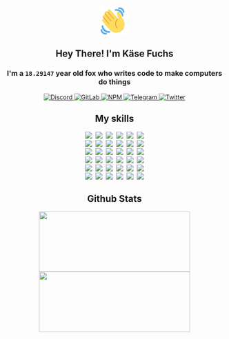<div><p align=center><img src=./resources/images/wave.gif width=64px height=64px></p><h2 align=center>Hey There! I'm Käse Fuchs</h2><h3 align=center>I'm a <code>18.29147</code> year old fox who writes code to make computers do things</h3><p align=center><a href=https://discord.com/users/507526681125322772><img alt=Discord src="https://img.shields.io/badge/Discord-5865F2?logo=discord&logoColor=white&style=flat-square#bac316ff490ceae7990f04a60615cde9"> </a><a href=https://gitlab.com/kasefuchs><img alt=GitLab src="https://img.shields.io/badge/GitLab-330F63?logo=gitlab&logoColor=white&style=flat-square#bac316ff490ceae7990f04a60615cde9"> </a><a href=https://npmjs.com/~kasefuchs><img alt=NPM src="https://img.shields.io/badge/NPM-CB3837?logo=npm&logoColor=white&style=flat-square#bac316ff490ceae7990f04a60615cde9"> </a><a href=https://t.me/kasefuchs><img alt=Telegram src="https://img.shields.io/badge/Telegram-2CA5E0?logo=telegram&logoColor=white&style=flat-square#bac316ff490ceae7990f04a60615cde9"> </a><a href=https://twitter.com/kasefuchs><img alt=Twitter src="https://img.shields.io/badge/Twitter-1DA1F2?logo=twitter&logoColor=white&style=flat-square#bac316ff490ceae7990f04a60615cde9"></a></p><h2 align=center>My skills</h2><p align=center><a href=https://aws.amazon.com/ ><picture><source srcset="https://skillicons.dev/icons?i=aws&theme=dark#bac316ff490ceae7990f04a60615cde9" media="(prefers-color-scheme: dark)"><source srcset="https://skillicons.dev/icons?i=aws&theme=light#bac316ff490ceae7990f04a60615cde9" media="(prefers-color-scheme: light), (prefers-color-scheme: no-preference)"><img src="https://skillicons.dev/icons?i=aws&theme=light#bac316ff490ceae7990f04a60615cde9"></picture></a>&nbsp;&nbsp;<a href=https://en.wikipedia.org/wiki/Bash_(Unix_shell)><picture><source srcset="https://skillicons.dev/icons?i=bash&theme=dark#bac316ff490ceae7990f04a60615cde9" media="(prefers-color-scheme: dark)"><source srcset="https://skillicons.dev/icons?i=bash&theme=light#bac316ff490ceae7990f04a60615cde9" media="(prefers-color-scheme: light), (prefers-color-scheme: no-preference)"><img src="https://skillicons.dev/icons?i=bash&theme=light#bac316ff490ceae7990f04a60615cde9"></picture></a>&nbsp;&nbsp;<a href=https://discord.com/developers/docs><picture><source srcset="https://skillicons.dev/icons?i=bots&theme=dark#bac316ff490ceae7990f04a60615cde9" media="(prefers-color-scheme: dark)"><source srcset="https://skillicons.dev/icons?i=bots&theme=light#bac316ff490ceae7990f04a60615cde9" media="(prefers-color-scheme: light), (prefers-color-scheme: no-preference)"><img src="https://skillicons.dev/icons?i=bots&theme=light#bac316ff490ceae7990f04a60615cde9"></picture></a>&nbsp;&nbsp;<a href=https://www.cloudflare.com/ ><picture><source srcset="https://skillicons.dev/icons?i=cloudflare&theme=dark#bac316ff490ceae7990f04a60615cde9" media="(prefers-color-scheme: dark)"><source srcset="https://skillicons.dev/icons?i=cloudflare&theme=light#bac316ff490ceae7990f04a60615cde9" media="(prefers-color-scheme: light), (prefers-color-scheme: no-preference)"><img src="https://skillicons.dev/icons?i=cloudflare&theme=light#bac316ff490ceae7990f04a60615cde9"></picture></a>&nbsp;&nbsp;<a href=https://en.wikipedia.org/wiki/CSS><picture><source srcset="https://skillicons.dev/icons?i=css&theme=dark#bac316ff490ceae7990f04a60615cde9" media="(prefers-color-scheme: dark)"><source srcset="https://skillicons.dev/icons?i=css&theme=light#bac316ff490ceae7990f04a60615cde9" media="(prefers-color-scheme: light), (prefers-color-scheme: no-preference)"><img src="https://skillicons.dev/icons?i=css&theme=light#bac316ff490ceae7990f04a60615cde9"></picture></a>&nbsp;&nbsp;<a href=https://www.docker.com/ ><picture><source srcset="https://skillicons.dev/icons?i=docker&theme=dark#bac316ff490ceae7990f04a60615cde9" media="(prefers-color-scheme: dark)"><source srcset="https://skillicons.dev/icons?i=docker&theme=light#bac316ff490ceae7990f04a60615cde9" media="(prefers-color-scheme: light), (prefers-color-scheme: no-preference)"><img src="https://skillicons.dev/icons?i=docker&theme=light#bac316ff490ceae7990f04a60615cde9"></picture></a><br><a href=https://www.electronjs.org/ ><picture><source srcset="https://skillicons.dev/icons?i=electron&theme=dark#bac316ff490ceae7990f04a60615cde9" media="(prefers-color-scheme: dark)"><source srcset="https://skillicons.dev/icons?i=electron&theme=light#bac316ff490ceae7990f04a60615cde9" media="(prefers-color-scheme: light), (prefers-color-scheme: no-preference)"><img src="https://skillicons.dev/icons?i=electron&theme=light#bac316ff490ceae7990f04a60615cde9"></picture></a>&nbsp;&nbsp;<a href=https://expressjs.com/ ><picture><source srcset="https://skillicons.dev/icons?i=express&theme=dark#bac316ff490ceae7990f04a60615cde9" media="(prefers-color-scheme: dark)"><source srcset="https://skillicons.dev/icons?i=express&theme=light#bac316ff490ceae7990f04a60615cde9" media="(prefers-color-scheme: light), (prefers-color-scheme: no-preference)"><img src="https://skillicons.dev/icons?i=express&theme=light#bac316ff490ceae7990f04a60615cde9"></picture></a>&nbsp;&nbsp;<a href=https://www.figma.com/ ><picture><source srcset="https://skillicons.dev/icons?i=figma&theme=dark#bac316ff490ceae7990f04a60615cde9" media="(prefers-color-scheme: dark)"><source srcset="https://skillicons.dev/icons?i=figma&theme=light#bac316ff490ceae7990f04a60615cde9" media="(prefers-color-scheme: light), (prefers-color-scheme: no-preference)"><img src="https://skillicons.dev/icons?i=figma&theme=light#bac316ff490ceae7990f04a60615cde9"></picture></a>&nbsp;&nbsp;<a href=https://firebase.google.com/ ><picture><source srcset="https://skillicons.dev/icons?i=firebase&theme=dark#bac316ff490ceae7990f04a60615cde9" media="(prefers-color-scheme: dark)"><source srcset="https://skillicons.dev/icons?i=firebase&theme=light#bac316ff490ceae7990f04a60615cde9" media="(prefers-color-scheme: light), (prefers-color-scheme: no-preference)"><img src="https://skillicons.dev/icons?i=firebase&theme=light#bac316ff490ceae7990f04a60615cde9"></picture></a>&nbsp;&nbsp;<a href=https://flask.palletsprojects.com/ ><picture><source srcset="https://skillicons.dev/icons?i=flask&theme=dark#bac316ff490ceae7990f04a60615cde9" media="(prefers-color-scheme: dark)"><source srcset="https://skillicons.dev/icons?i=flask&theme=light#bac316ff490ceae7990f04a60615cde9" media="(prefers-color-scheme: light), (prefers-color-scheme: no-preference)"><img src="https://skillicons.dev/icons?i=flask&theme=light#bac316ff490ceae7990f04a60615cde9"></picture></a>&nbsp;&nbsp;<a href=https://cloud.google.com/ ><picture><source srcset="https://skillicons.dev/icons?i=gcp&theme=dark#bac316ff490ceae7990f04a60615cde9" media="(prefers-color-scheme: dark)"><source srcset="https://skillicons.dev/icons?i=gcp&theme=light#bac316ff490ceae7990f04a60615cde9" media="(prefers-color-scheme: light), (prefers-color-scheme: no-preference)"><img src="https://skillicons.dev/icons?i=gcp&theme=light#bac316ff490ceae7990f04a60615cde9"></picture></a><br><a href=https://git-scm.com/ ><picture><source srcset="https://skillicons.dev/icons?i=git&theme=dark#bac316ff490ceae7990f04a60615cde9" media="(prefers-color-scheme: dark)"><source srcset="https://skillicons.dev/icons?i=git&theme=light#bac316ff490ceae7990f04a60615cde9" media="(prefers-color-scheme: light), (prefers-color-scheme: no-preference)"><img src="https://skillicons.dev/icons?i=git&theme=light#bac316ff490ceae7990f04a60615cde9"></picture></a>&nbsp;&nbsp;<a href=https://github.com/ ><picture><source srcset="https://skillicons.dev/icons?i=github&theme=dark#bac316ff490ceae7990f04a60615cde9" media="(prefers-color-scheme: dark)"><source srcset="https://skillicons.dev/icons?i=github&theme=light#bac316ff490ceae7990f04a60615cde9" media="(prefers-color-scheme: light), (prefers-color-scheme: no-preference)"><img src="https://skillicons.dev/icons?i=github&theme=light#bac316ff490ceae7990f04a60615cde9"></picture></a>&nbsp;&nbsp;<a href=https://gitlab.com/ ><picture><source srcset="https://skillicons.dev/icons?i=gitlab&theme=dark#bac316ff490ceae7990f04a60615cde9" media="(prefers-color-scheme: dark)"><source srcset="https://skillicons.dev/icons?i=gitlab&theme=light#bac316ff490ceae7990f04a60615cde9" media="(prefers-color-scheme: light), (prefers-color-scheme: no-preference)"><img src="https://skillicons.dev/icons?i=gitlab&theme=light#bac316ff490ceae7990f04a60615cde9"></picture></a>&nbsp;&nbsp;<a href=https://www.heroku.com/ ><picture><source srcset="https://skillicons.dev/icons?i=heroku&theme=dark#bac316ff490ceae7990f04a60615cde9" media="(prefers-color-scheme: dark)"><source srcset="https://skillicons.dev/icons?i=heroku&theme=light#bac316ff490ceae7990f04a60615cde9" media="(prefers-color-scheme: light), (prefers-color-scheme: no-preference)"><img src="https://skillicons.dev/icons?i=heroku&theme=light#bac316ff490ceae7990f04a60615cde9"></picture></a>&nbsp;&nbsp;<a href=https://en.wikipedia.org/wiki/HTML><picture><source srcset="https://skillicons.dev/icons?i=html&theme=dark#bac316ff490ceae7990f04a60615cde9" media="(prefers-color-scheme: dark)"><source srcset="https://skillicons.dev/icons?i=html&theme=light#bac316ff490ceae7990f04a60615cde9" media="(prefers-color-scheme: light), (prefers-color-scheme: no-preference)"><img src="https://skillicons.dev/icons?i=html&theme=light#bac316ff490ceae7990f04a60615cde9"></picture></a>&nbsp;&nbsp;<a href=https://en.wikipedia.org/wiki/JavaScript><picture><source srcset="https://skillicons.dev/icons?i=js&theme=dark#bac316ff490ceae7990f04a60615cde9" media="(prefers-color-scheme: dark)"><source srcset="https://skillicons.dev/icons?i=js&theme=light#bac316ff490ceae7990f04a60615cde9" media="(prefers-color-scheme: light), (prefers-color-scheme: no-preference)"><img src="https://skillicons.dev/icons?i=js&theme=light#bac316ff490ceae7990f04a60615cde9"></picture></a><br><a href=https://en.wikipedia.org/wiki/Linux><picture><source srcset="https://skillicons.dev/icons?i=linux&theme=dark#bac316ff490ceae7990f04a60615cde9" media="(prefers-color-scheme: dark)"><source srcset="https://skillicons.dev/icons?i=linux&theme=light#bac316ff490ceae7990f04a60615cde9" media="(prefers-color-scheme: light), (prefers-color-scheme: no-preference)"><img src="https://skillicons.dev/icons?i=linux&theme=light#bac316ff490ceae7990f04a60615cde9"></picture></a>&nbsp;&nbsp;<a href=https://mui.com/ ><picture><source srcset="https://skillicons.dev/icons?i=materialui&theme=dark#bac316ff490ceae7990f04a60615cde9" media="(prefers-color-scheme: dark)"><source srcset="https://skillicons.dev/icons?i=materialui&theme=light#bac316ff490ceae7990f04a60615cde9" media="(prefers-color-scheme: light), (prefers-color-scheme: no-preference)"><img src="https://skillicons.dev/icons?i=materialui&theme=light#bac316ff490ceae7990f04a60615cde9"></picture></a>&nbsp;&nbsp;<a href=https://en.wikipedia.org/wiki/Markdown><picture><source srcset="https://skillicons.dev/icons?i=md&theme=dark#bac316ff490ceae7990f04a60615cde9" media="(prefers-color-scheme: dark)"><source srcset="https://skillicons.dev/icons?i=md&theme=light#bac316ff490ceae7990f04a60615cde9" media="(prefers-color-scheme: light), (prefers-color-scheme: no-preference)"><img src="https://skillicons.dev/icons?i=md&theme=light#bac316ff490ceae7990f04a60615cde9"></picture></a>&nbsp;&nbsp;<a href=https://www.mongodb.com/ ><picture><source srcset="https://skillicons.dev/icons?i=mongodb&theme=dark#bac316ff490ceae7990f04a60615cde9" media="(prefers-color-scheme: dark)"><source srcset="https://skillicons.dev/icons?i=mongodb&theme=light#bac316ff490ceae7990f04a60615cde9" media="(prefers-color-scheme: light), (prefers-color-scheme: no-preference)"><img src="https://skillicons.dev/icons?i=mongodb&theme=light#bac316ff490ceae7990f04a60615cde9"></picture></a>&nbsp;&nbsp;<a href=https://www.mysql.com/ ><picture><source srcset="https://skillicons.dev/icons?i=mysql&theme=dark#bac316ff490ceae7990f04a60615cde9" media="(prefers-color-scheme: dark)"><source srcset="https://skillicons.dev/icons?i=mysql&theme=light#bac316ff490ceae7990f04a60615cde9" media="(prefers-color-scheme: light), (prefers-color-scheme: no-preference)"><img src="https://skillicons.dev/icons?i=mysql&theme=light#bac316ff490ceae7990f04a60615cde9"></picture></a>&nbsp;&nbsp;<a href=https://nextjs.org/ ><picture><source srcset="https://skillicons.dev/icons?i=nextjs&theme=dark#bac316ff490ceae7990f04a60615cde9" media="(prefers-color-scheme: dark)"><source srcset="https://skillicons.dev/icons?i=nextjs&theme=light#bac316ff490ceae7990f04a60615cde9" media="(prefers-color-scheme: light), (prefers-color-scheme: no-preference)"><img src="https://skillicons.dev/icons?i=nextjs&theme=light#bac316ff490ceae7990f04a60615cde9"></picture></a><br><a href=https://nodejs.org/en/ ><picture><source srcset="https://skillicons.dev/icons?i=nodejs&theme=dark#bac316ff490ceae7990f04a60615cde9" media="(prefers-color-scheme: dark)"><source srcset="https://skillicons.dev/icons?i=nodejs&theme=light#bac316ff490ceae7990f04a60615cde9" media="(prefers-color-scheme: light), (prefers-color-scheme: no-preference)"><img src="https://skillicons.dev/icons?i=nodejs&theme=light#bac316ff490ceae7990f04a60615cde9"></picture></a>&nbsp;&nbsp;<a href=https://www.postgresql.org/ ><picture><source srcset="https://skillicons.dev/icons?i=postgres&theme=dark#bac316ff490ceae7990f04a60615cde9" media="(prefers-color-scheme: dark)"><source srcset="https://skillicons.dev/icons?i=postgres&theme=light#bac316ff490ceae7990f04a60615cde9" media="(prefers-color-scheme: light), (prefers-color-scheme: no-preference)"><img src="https://skillicons.dev/icons?i=postgres&theme=light#bac316ff490ceae7990f04a60615cde9"></picture></a>&nbsp;&nbsp;<a href=https://learn.microsoft.com/en-us/powershell/ ><picture><source srcset="https://skillicons.dev/icons?i=powershell&theme=dark#bac316ff490ceae7990f04a60615cde9" media="(prefers-color-scheme: dark)"><source srcset="https://skillicons.dev/icons?i=powershell&theme=light#bac316ff490ceae7990f04a60615cde9" media="(prefers-color-scheme: light), (prefers-color-scheme: no-preference)"><img src="https://skillicons.dev/icons?i=powershell&theme=light#bac316ff490ceae7990f04a60615cde9"></picture></a>&nbsp;&nbsp;<a href=https://www.python.org/ ><picture><source srcset="https://skillicons.dev/icons?i=py&theme=dark#bac316ff490ceae7990f04a60615cde9" media="(prefers-color-scheme: dark)"><source srcset="https://skillicons.dev/icons?i=py&theme=light#bac316ff490ceae7990f04a60615cde9" media="(prefers-color-scheme: light), (prefers-color-scheme: no-preference)"><img src="https://skillicons.dev/icons?i=py&theme=light#bac316ff490ceae7990f04a60615cde9"></picture></a>&nbsp;&nbsp;<a href=https://www.raspberrypi.org/ ><picture><source srcset="https://skillicons.dev/icons?i=raspberrypi&theme=dark#bac316ff490ceae7990f04a60615cde9" media="(prefers-color-scheme: dark)"><source srcset="https://skillicons.dev/icons?i=raspberrypi&theme=light#bac316ff490ceae7990f04a60615cde9" media="(prefers-color-scheme: light), (prefers-color-scheme: no-preference)"><img src="https://skillicons.dev/icons?i=raspberrypi&theme=light#bac316ff490ceae7990f04a60615cde9"></picture></a>&nbsp;&nbsp;<a href=https://reactjs.org/ ><picture><source srcset="https://skillicons.dev/icons?i=react&theme=dark#bac316ff490ceae7990f04a60615cde9" media="(prefers-color-scheme: dark)"><source srcset="https://skillicons.dev/icons?i=react&theme=light#bac316ff490ceae7990f04a60615cde9" media="(prefers-color-scheme: light), (prefers-color-scheme: no-preference)"><img src="https://skillicons.dev/icons?i=react&theme=light#bac316ff490ceae7990f04a60615cde9"></picture></a><br><a href=https://redux.js.org/ ><picture><source srcset="https://skillicons.dev/icons?i=redux&theme=dark#bac316ff490ceae7990f04a60615cde9" media="(prefers-color-scheme: dark)"><source srcset="https://skillicons.dev/icons?i=redux&theme=light#bac316ff490ceae7990f04a60615cde9" media="(prefers-color-scheme: light), (prefers-color-scheme: no-preference)"><img src="https://skillicons.dev/icons?i=redux&theme=light#bac316ff490ceae7990f04a60615cde9"></picture></a>&nbsp;&nbsp;<a href=https://en.wikipedia.org/wiki/Regular_expression><picture><source srcset="https://skillicons.dev/icons?i=regex&theme=dark#bac316ff490ceae7990f04a60615cde9" media="(prefers-color-scheme: dark)"><source srcset="https://skillicons.dev/icons?i=regex&theme=light#bac316ff490ceae7990f04a60615cde9" media="(prefers-color-scheme: light), (prefers-color-scheme: no-preference)"><img src="https://skillicons.dev/icons?i=regex&theme=light#bac316ff490ceae7990f04a60615cde9"></picture></a>&nbsp;&nbsp;<a href=https://en.wikipedia.org/wiki/Sass_(stylesheet_language)><picture><source srcset="https://skillicons.dev/icons?i=sass&theme=dark#bac316ff490ceae7990f04a60615cde9" media="(prefers-color-scheme: dark)"><source srcset="https://skillicons.dev/icons?i=sass&theme=light#bac316ff490ceae7990f04a60615cde9" media="(prefers-color-scheme: light), (prefers-color-scheme: no-preference)"><img src="https://skillicons.dev/icons?i=sass&theme=light#bac316ff490ceae7990f04a60615cde9"></picture></a>&nbsp;&nbsp;<a href=https://www.typescriptlang.org/ ><picture><source srcset="https://skillicons.dev/icons?i=ts&theme=dark#bac316ff490ceae7990f04a60615cde9" media="(prefers-color-scheme: dark)"><source srcset="https://skillicons.dev/icons?i=ts&theme=light#bac316ff490ceae7990f04a60615cde9" media="(prefers-color-scheme: light), (prefers-color-scheme: no-preference)"><img src="https://skillicons.dev/icons?i=ts&theme=light#bac316ff490ceae7990f04a60615cde9"></picture></a>&nbsp;&nbsp;<a href=https://unity.com/ ><picture><source srcset="https://skillicons.dev/icons?i=unity&theme=dark#bac316ff490ceae7990f04a60615cde9" media="(prefers-color-scheme: dark)"><source srcset="https://skillicons.dev/icons?i=unity&theme=light#bac316ff490ceae7990f04a60615cde9" media="(prefers-color-scheme: light), (prefers-color-scheme: no-preference)"><img src="https://skillicons.dev/icons?i=unity&theme=light#bac316ff490ceae7990f04a60615cde9"></picture></a>&nbsp;&nbsp;<a href=https://workers.cloudflare.com/ ><picture><source srcset="https://skillicons.dev/icons?i=workers&theme=dark#bac316ff490ceae7990f04a60615cde9" media="(prefers-color-scheme: dark)"><source srcset="https://skillicons.dev/icons?i=workers&theme=light#bac316ff490ceae7990f04a60615cde9" media="(prefers-color-scheme: light), (prefers-color-scheme: no-preference)"><img src="https://skillicons.dev/icons?i=workers&theme=light#bac316ff490ceae7990f04a60615cde9"></picture></a><br></p><h2 align=center>Github Stats</h2><p align=center><picture><source srcset="https://github-readme-stats-kasefuchs.vercel.app/api/?count_private=true&hide_border=true&hide_rank=true&line_height=20&hide_title=true&username=Kasefuchs&theme=dark#bac316ff490ceae7990f04a60615cde9" media="(prefers-color-scheme: dark)"><source srcset="https://github-readme-stats-kasefuchs.vercel.app/api/?count_private=true&hide_border=true&hide_rank=true&line_height=20&hide_title=true&username=Kasefuchs&theme=light#bac316ff490ceae7990f04a60615cde9" media="(prefers-color-scheme: light), (prefers-color-scheme: no-preference)"><img align=middle width=350 height=140 src="https://github-readme-stats-kasefuchs.vercel.app/api/?count_private=true&hide_border=true&hide_rank=true&line_height=20&hide_title=true&username=Kasefuchs&theme=light#bac316ff490ceae7990f04a60615cde9"></picture><picture><source srcset="https://github-readme-stats-kasefuchs.vercel.app/api/top-langs/?count_private=true&hide_border=true&layout=compact&username=Kasefuchs&theme=dark#bac316ff490ceae7990f04a60615cde9" media="(prefers-color-scheme: dark)"><source srcset="https://github-readme-stats-kasefuchs.vercel.app/api/top-langs/?count_private=true&hide_border=true&layout=compact&username=Kasefuchs&theme=light#bac316ff490ceae7990f04a60615cde9" media="(prefers-color-scheme: light), (prefers-color-scheme: no-preference)"><img align=middle width=350 height=140 src="https://github-readme-stats-kasefuchs.vercel.app/api/top-langs/?count_private=true&hide_border=true&layout=compact&username=Kasefuchs&theme=light#bac316ff490ceae7990f04a60615cde9"></picture></p><img src="https://hit.yhype.me/github/profile?user_id=64592097#bac316ff490ceae7990f04a60615cde9" alt=""></div>